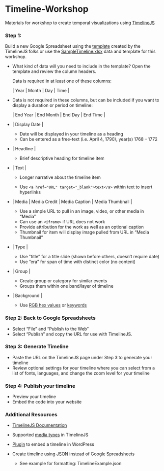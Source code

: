 # Timeline-Workshop
Materials for workshop to create temporal visualizations using [TimelineJS](https://timeline.knightlab.com/)

### Step 1: 

  Build a new Google Spreadsheet using the [template](https://drive.google.com/previewtemplate?id=1pHBvXN7nmGkiG8uQSUB82eNlnL8xHu6kydzH_-eguHQ&mode=public) created by the TimelineJS folks or use the [SampleTimeline.xlsx](https://github.com/BCDigSchol/coffee-code/blob/master/Timeline-Workshop/SampleTimeline.xlsx) data and template for this workshop.

+ What kind of data will you need to include in the template? 
  Open the template and review the column headers.
  
  Data is required in at least one of these columns:
  
  | Year | Month | Day | Time | 
  
+ Data is not required in these columns, but can be included if you want to display a duration or period on timeline:
 
  | End Year | End Month | End Day | End Time | 

+ | Display Date | 
  
  + Date will be displayed in your timeline as a heading
  + Can be entered as a free-text (i.e. April 4, 1790), year(s) 1768 – 1772 

+ | Headline | 
 
  + Brief descriptive heading for timeline item 

+ | Text |
  
  + Longer narrative about the timeline item 
 
  + Use `<a href="URL" target="_blank">text</a>` within text to insert hyperlinks

+ | Media | Media Credit | Media Caption | Media Thumbnail | 
  
  + Use a simple URL to pull in an image, video, or other media in “Media”
  + Can use an `<iframe>` if URL does not work
  + Provide attribution for the work as well as an optional caption
  + Thumbnail for item will display image pulled from URL in “Media Thumbnail” 

+ | Type | 
 
  + Use "title” for a title slide (shown before others, doesn’t require date)
  + Use “era” for span of time with distinct color (no content)

+ | Group |
  
  + Create group or category for similar events
  + Groups them within one band/layer of timeline 

+ | Background |
  
  + Use [RGB hex values](http://www.rapidtables.com/web/color/RGB_Color.htm) or [keywords](https://developer.mozilla.org/en-US/docs/Web/CSS/color_value#Color_keywords)
  
### Step 2: Back to Google Spreadsheets 
  
+ Select “File” and “Publish to the Web” 
+ Select “Publish” and copy the URL for use with TimelineJS.

### Step 3: Generate Timeline
   
+ Paste the URL on the TimelineJS page under Step 3 to generate your timeline
+ Review optional settings for your timeline where you can select from a list of fonts, languages, and change the zoom level for your timeline

### Step 4: Publish your timeline
	
+ Preview your timeline
+ Embed the code into your website 

### Additional Resources

+ [TimelineJS Documentation](https://timeline.knightlab.com/docs/index.html)
+ Supported [media types](https://timeline.knightlab.com/docs/media-types.html) in TimelineJS
+ [Plugin](https://github.com/NUKnightLab/TimelineJS-Wordpress-Plugin) to embed a timeline in WordPress
+ Create timeline using [JSON](https://timeline.knightlab.com/docs/json-format.html) instead of Google Spreadsheets
  
  + See example for formatting: TimelineExample.json

